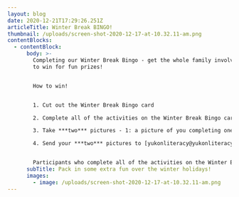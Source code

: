 ```yaml
---
layout: blog
date: 2020-12-21T17:29:26.251Z
articleTitle: Winter Break BINGO!
thumbnail: /uploads/screen-shot-2020-12-17-at-10.32.11-am.png
contentBlocks:
  - contentBlock:
      body: >-
        Completing our Winter Break Bingo - get the whole family involved! Enter
        to win for fun prizes!


        How to win!


        1. Cut out the Winter Break Bingo card

        2. Complete all of the activities on the Winter Break Bingo card (some may require a bit of creativity!)

        3. Take ***two*** pictures - 1: a picture of you completing one of the activities. 2: a picture of your completed Winter Break Bingo card.

        4. Send your ***two*** pictures to [yukonliteracy@yukonliteracy.com](mailto:yukonliteracy@yukonliteracy.com) with your name(s) and phone number, or drop your completed Winter Break Bingo card and picture in our mailbox at suite 207-100 Main Street by **Monday, January 6th, 2021.**


        Participants who complete all of the activities on the Winter Break Bingo card will be entered into a holiday draw! We will be picking two lucky winners on **January 8th, 2021**. Have fun!
      subTitle: Pack in some extra fun over the winter holidays!
      images:
        - image: /uploads/screen-shot-2020-12-17-at-10.32.11-am.png
---
```


